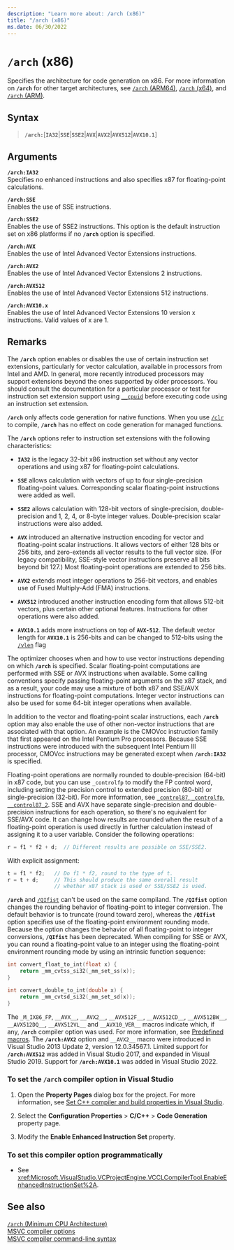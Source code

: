 ```yaml
---
description: "Learn more about: /arch (x86)"
title: "/arch (x86)"
ms.date: 06/30/2022
---
```

# `/arch` (x86)

Specifies the architecture for code generation on x86. For more information on **`/arch`** for other target architectures, see [`/arch` (ARM64)](arch-arm64.md), [`/arch` (x64)](arch-x64.md), and [`/arch` (ARM)](arch-arm.md).

## Syntax

> **`/arch:`**\[**`IA32`**|**`SSE`**|**`SSE2`**|**`AVX`**|**`AVX2`**|**`AVX512`**|**`AVX10.1`**]

## Arguments

**`/arch:IA32`**\
Specifies no enhanced instructions and also specifies x87 for floating-point calculations.

**`/arch:SSE`**\
Enables the use of SSE instructions.

**`/arch:SSE2`**\
Enables the use of SSE2 instructions. This option is the default instruction set on x86 platforms if no **`/arch`** option is specified.

**`/arch:AVX`**\
Enables the use of Intel Advanced Vector Extensions instructions.

**`/arch:AVX2`**\
Enables the use of Intel Advanced Vector Extensions 2 instructions.

**`/arch:AVX512`**\
Enables the use of Intel Advanced Vector Extensions 512 instructions.

**`/arch:AVX10.x`**\
Enables the use of Intel Advanced Vector Extensions 10 version x instructions. Valid values of x are 1.

## Remarks

The **`/arch`** option enables or disables the use of certain instruction set extensions, particularly for vector calculation, available in processors from Intel and AMD. In general, more recently introduced processors may support extensions beyond the ones supported by older processors. You should consult the documentation for a particular processor or test for instruction set extension support using [`__cpuid`](../../intrinsics/cpuid-cpuidex.md) before executing code using an instruction set extension.

**`/arch`** only affects code generation for native functions. When you use [`/clr`](clr-common-language-runtime-compilation.md) to compile, **`/arch`** has no effect on code generation for managed functions.

The **`/arch`** options refer to instruction set extensions with the following characteristics:

- **`IA32`** is the legacy 32-bit x86 instruction set without any vector operations and using x87 for floating-point calculations.

- **`SSE`** allows calculation with vectors of up to four single-precision floating-point values. Corresponding scalar floating-point instructions were added as well.

- **`SSE2`** allows calculation with 128-bit vectors of single-precision, double-precision and 1, 2, 4, or 8-byte integer values. Double-precision scalar instructions were also added.

- **`AVX`** introduced an alternative instruction encoding for vector and floating-point scalar instructions. It allows vectors of either 128 bits or 256 bits, and zero-extends all vector results to the full vector size. (For legacy compatibility, SSE-style vector instructions preserve all bits beyond bit 127.) Most floating-point operations are extended to 256 bits.

- **`AVX2`** extends most integer operations to 256-bit vectors, and enables use of Fused Multiply-Add (FMA) instructions.

- **`AVX512`** introduced another instruction encoding form that allows 512-bit vectors, plus certain other optional features. Instructions for other operations were also added.

- **`AVX10.1`** adds more instructions on top of **`AVX-512`**. The default vector length for **`AVX10.1`** is 256-bits and can be changed to 512-bits using the [`/vlen`](vlen.md) flag

The optimizer chooses when and how to use vector instructions depending on which **`/arch`** is specified. Scalar floating-point computations are performed with SSE or AVX instructions when available. Some calling conventions specify passing floating-point arguments on the x87 stack, and as a result, your code may use a mixture of both x87 and SSE/AVX instructions for floating-point computations. Integer vector instructions can also be used for some 64-bit integer operations when available.

In addition to the vector and floating-point scalar instructions, each **`/arch`** option may also enable the use of other non-vector instructions that are associated with that option. An example is the CMOVcc instruction family that first appeared on the Intel Pentium Pro processors. Because SSE instructions were introduced with the subsequent Intel Pentium III processor, CMOVcc instructions may be generated except when **`/arch:IA32`** is specified.

Floating-point operations are normally rounded to double-precision (64-bit) in x87 code, but you can use `_controlfp` to modify the FP control word, including setting the precision control to extended precision (80-bit) or single-precision (32-bit). For more information, see [`_control87`, `_controlfp`, `__control87_2`](../../c-runtime-library/reference/control87-controlfp-control87-2.md). SSE and AVX have separate single-precision and double-precision instructions for each operation, so there's no equivalent for SSE/AVX code. It can change how results are rounded when the result of a floating-point operation is used directly in further calculation instead of assigning it to a user variable. Consider the following operations:

```cpp
r = f1 * f2 + d;  // Different results are possible on SSE/SSE2.
```

With explicit assignment:

```cpp
t = f1 * f2;   // Do f1 * f2, round to the type of t.
r = t + d;     // This should produce the same overall result
               // whether x87 stack is used or SSE/SSE2 is used.
```

**`/arch`** and [`/QIfist`](qifist-suppress-ftol.md) can't be used on the same compiland. The **`/QIfist`** option changes the rounding behavior of floating-point to integer conversion. The default behavior is to truncate (round toward zero), whereas the **`/QIfist`** option specifies use of the floating-point environment rounding mode. Because the option changes the behavior of all floating-point to integer conversions, **`/QIfist`** has been deprecated. When compiling for SSE or AVX, you can round a floating-point value to an integer using the floating-point environment rounding mode by using an intrinsic function sequence:

```cpp
int convert_float_to_int(float x) {
    return _mm_cvtss_si32(_mm_set_ss(x));
}

int convert_double_to_int(double x) {
    return _mm_cvtsd_si32(_mm_set_sd(x));
}
```

The `_M_IX86_FP`, `__AVX__`, `__AVX2__`, `__AVX512F__`, `__AVX512CD__`, `__AVX512BW__`, `__AVX512DQ__`, `__AVX512VL__` and `__AVX10_VER__` macros indicate which, if any, **`/arch`** compiler option was used. For more information, see [Predefined macros](../../preprocessor/predefined-macros.md). The **`/arch:AVX2`** option and `__AVX2__` macro were introduced in Visual Studio 2013 Update 2, version 12.0.34567.1. Limited support for **`/arch:AVX512`** was added in Visual Studio 2017, and expanded in Visual Studio 2019. Support for **`/arch:AVX10.1`** was added in Visual Studio 2022.

### To set the `/arch` compiler option in Visual Studio

1. Open the **Property Pages** dialog box for the project. For more information, see [Set C++ compiler and build properties in Visual Studio](../working-with-project-properties.md).

1. Select the **Configuration Properties** > **C/C++** > **Code Generation** property page.

1. Modify the **Enable Enhanced Instruction Set** property.

### To set this compiler option programmatically

- See <xref:Microsoft.VisualStudio.VCProjectEngine.VCCLCompilerTool.EnableEnhancedInstructionSet%2A>.

## See also

[`/arch` (Minimum CPU Architecture)](arch-minimum-cpu-architecture.md)\
[MSVC compiler options](compiler-options.md)\
[MSVC compiler command-line syntax](compiler-command-line-syntax.md)
